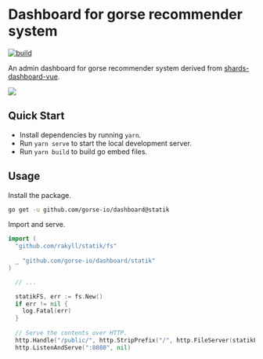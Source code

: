 # Dashboard for gorse recommender system

[![build](https://github.com/gorse-io/dashboard/actions/workflows/build.yml/badge.svg?branch=master)](https://github.com/gorse-io/dashboard/actions/workflows/build.yml)

An admin dashboard for gorse recommender system derived from [shards-dashboard-vue](https://github.com/DesignRevision/shards-dashboard-vue).

![](https://raw.githubusercontent.com/gorse-io/dashboard/master/assets/preview.png)

## Quick Start

- Install dependencies by running `yarn`.
- Run `yarn serve` to start the local development server.
- Run `yarn build` to build go embed files.

## Usage

Install the package.

```bash
go get -u github.com/gorse-io/dashboard@statik
```

Import and serve.

```go
import (
  "github.com/rakyll/statik/fs"
  
  _ "github.com/gorse-io/dashboard/statik"
)

  // ...

  statikFS, err := fs.New()
  if err != nil {
    log.Fatal(err)
  }
  
  // Serve the contents over HTTP.
  http.Handle("/public/", http.StripPrefix("/", http.FileServer(statikFS)))
  http.ListenAndServe(":8080", nil)
```
